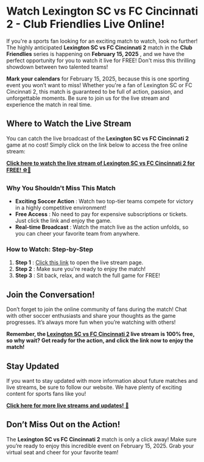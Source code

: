 # Watch Lexington SC vs FC Cincinnati 2 - Club Friendlies Live Online!

If you're a sports fan looking for an exciting match to watch, look no further! The highly anticipated **Lexington SC vs FC Cincinnati 2** match in the **Club Friendlies** series is happening on **February 15, 2025** , and we have the perfect opportunity for you to watch it live for FREE! Don't miss this thrilling showdown between two talented teams!

**Mark your calendars** for February 15, 2025, because this is one sporting event you won’t want to miss! Whether you're a fan of Lexington SC or FC Cincinnati 2, this match is guaranteed to be full of action, passion, and unforgettable moments. Be sure to join us for the live stream and experience the match in real time.

## Where to Watch the Live Stream

You can catch the live broadcast of the **Lexington SC vs FC Cincinnati 2** game at no cost! Simply click on the link below to access the free online stream:

[**Click here to watch the live stream of Lexington SC vs FC Cincinnati 2 for FREE!** ⚽️🎥](https://tinyurl.com/livestreamfreeo?st=Lexington+SC+vs+FC+Cincinnati+2&si=ghc)

### Why You Shouldn't Miss This Match

- **Exciting Soccer Action** : Watch two top-tier teams compete for victory in a highly competitive environment!
- **Free Access** : No need to pay for expensive subscriptions or tickets. Just click the link and enjoy the game.
- **Real-time Broadcast** : Watch the match live as the action unfolds, so you can cheer your favorite team from anywhere.

### How to Watch: Step-by-Step

1. **Step 1** : [Click this link](https://tinyurl.com/livestreamfreeo?st=Lexington+SC+vs+FC+Cincinnati+2&si=ghc) to open the live stream page.
2. **Step 2** : Make sure you're ready to enjoy the match!
3. **Step 3** : Sit back, relax, and watch the full game for FREE!

## Join the Conversation!

Don’t forget to join the online community of fans during the match! Chat with other soccer enthusiasts and share your thoughts as the game progresses. It’s always more fun when you’re watching with others!

**Remember, the [Lexington SC vs FC Cincinnati 2](https://tinyurl.com/livestreamfreeo?st=Lexington+SC+vs+FC+Cincinnati+2&si=ghc) live stream is 100% free, so why wait? Get ready for the action, and click the link now to enjoy the match!**

## Stay Updated

If you want to stay updated with more information about future matches and live streams, be sure to follow our website. We have plenty of exciting content for sports fans like you!

[**Click here for more live streams and updates!** 📅](https://tinyurl.com/livestreamfreeo?st=Lexington+SC+vs+FC+Cincinnati+2&si=ghc)

## Don’t Miss Out on the Action!

The **Lexington SC vs FC Cincinnati 2** match is only a click away! Make sure you’re ready to enjoy this incredible event on February 15, 2025. Grab your virtual seat and cheer for your favorite team!
